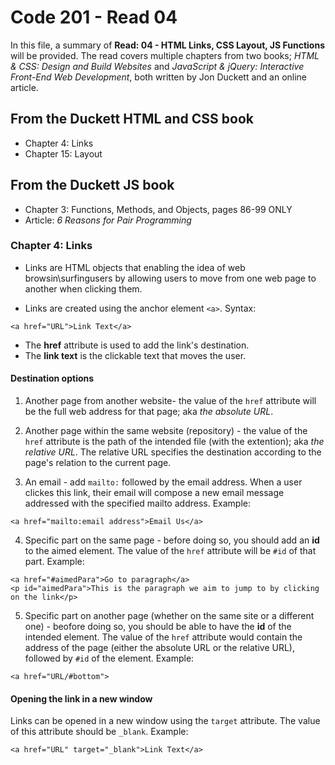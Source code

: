 # Code 201 - Read 04

In this file, a summary of **Read: 04 - HTML Links, CSS Layout, JS Functions** will be provided. The read covers multiple chapters from two books; *HTML & CSS: Design and Build Websites* and *JavaScript & jQuery: Interactive Front-End Web Development*, both written by Jon Duckett and an online article.

## From the Duckett HTML and CSS book

* Chapter 4: Links
* Chapter 15: Layout

## From the Duckett JS book

* Chapter 3: Functions, Methods, and Objects, pages 86-99 ONLY
* Article: *6 Reasons for Pair Programming*

### Chapter 4: Links

* Links  are HTML objects that enabling the idea of web browsin\surfingusers by allowing users to move from one web page to another when clicking them.

* Links are created using the anchor element `<a>`. Syntax:

```
<a href="URL">Link Text</a>
```

* The **href** attribute is used to add the link's destination.
* The **link text** is the clickable text that moves the user.

#### Destination options

1. Another page from another website- the value of the `href` attribute will be the full web address for that page; aka *the absolute URL*.

2. Another page within the same website (repository) - the value of the `href` attribute is the path of the intended file (with the extention); aka *the relative URL*. The relative URL specifies the destination according to the page's relation to the current page.

3. An email - add `mailto:` followed by the email address. When a user clickes this link, their email will compose a new email message addressed with the specified mailto address. Example:

```
<a href="mailto:email address">Email Us</a>
```

4. Specific part on the same page - before doing so, you should add an **id** to the aimed element. The value of the `href` attribute will be `#id` of that part. Example:

```
<a href="#aimedPara">Go to paragraph</a>
<p id="aimedPara">This is the paragraph we aim to jump to by clicking on the link</p>
```

5. Specific part on another page (whether on the same site or a different one) - beofore doing so, you should be able to have the **id** of the intended element. The value of the `href` attribute would contain the address of the page (either the absolute URL or the relative URL), followed by `#id` of the element. Example: 

```
<a href="URL/#bottom">
```

#### Opening the link in a new window

Links can be opened in a new window using the `target` attribute. The value of this attribute should be `_blank`. Example:

```
<a href="URL" target="_blank">Link Text</a> 
```

